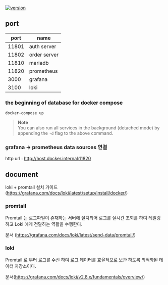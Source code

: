 [![version](https://img.shields.io/badge/springboot-2.7.16--SNAPSHOT-00bfb3?style=flat&logo=springboot)]()



## port

| port  | name        |
|-------|-------------|
| 11801 | auth server |
| 11802 | order server |
| 11810 | mariadb     |
| 11820 | prometheus  |
| 3000 | grafana     |
| 3100 | loki        |



### the beginning of database for docker compose

```shell
docker-compose up
```

> **Note**  
> You can also run all services in the background (detached mode) by appending the `-d` flag to the above command.

### grafana -> prometheus data sources 연결
http url : http://host.docker.internal:11820

## document

loki + promtail 설치 가이드 (https://grafana.com/docs/loki/latest/setup/install/docker/)
### promtail
Promtail 는 로그파일이 존재하는 서버에 설치되어 로그를 실시간 조회를 하여 테일링 하고 
Loki 에게 전달하는 역활을 수행한다.

문서 (https://grafana.com/docs/loki/latest/send-data/promtail/)

### loki
Promtail 로 부터 로그를 수신 하여 
로그 데이터를 효율적으로 보관 하도록 최적화된 데이터 자장소이다. </br>

문서(https://grafana.com/docs/loki/v2.8.x/fundamentals/overview/)
